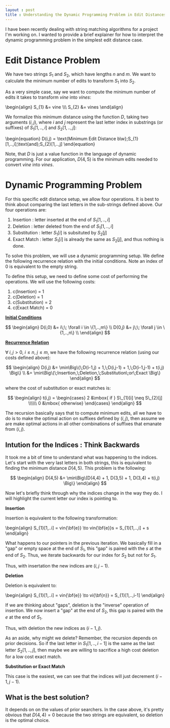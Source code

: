 ```yaml
---
layout : post
title : Understanding the Dynamic Programming Problem in Edit Distances
---
```


I have been recently dealing with string matching algorithms for a project I'm working on. I wanted to provide a brief explainer for how to interpret the dynamic programming problem in the simplest edit distance case.

# Edit Distance Problem

We have two strings $S_{1}$ and $S_{2}$, which have lengths $n$ and $m$. We want to calculate the minimum number of edits to transform $S_{1}$ into $S_{2}$.  

As a very simple case, say we want to compute the minimum number of edits it takes to transform $vine$ into $vines$: 

\begin{align}
    S\_{1} &= vine \\\\\\
    S\_{2} &= vines
\end{align}

We formalize this minimum distance using the function $D$, taking two arguments $(i,j)$, where $i$ and $j$ represent the last letter index in substrings (or suffixes) of $S_{1}[1,..,i]$ and $S_{2}[1,..,j]$:

\begin{equation}
    D(i,j) = \text{Minimum Edit Distance b\w}\;S_{1}[1,..,i]\;\text{and}\;S_{2}[1,..,j]
\end{equation}

Note, that $D$ is just a value function in the language of dynamic programming. For our application, $D(4,5)$ is the minimum edits needed to convert $vine$ into $vines$. 

# Dynamic Programming Problem

For this specific edit distance setup, we allow four operations. It is best to think about comparing the last letters in the sub-strings defined above. Our four operations are: 

1. Insertion : letter inserted at the end of $S_{1}[1,..,i]$
2. Deletion : letter deleted from the end of $S_{1}[1,..,i]$ 
3. Substitution : letter $S_{1}[i]$ is subsituted by $S_{2}[j]$
4. Exact Match : letter $S_{1}[i]$ is already the same as $S_{2}[j]$, and thus nothing is done.

To solve this problem, we will use a dynamic programming setup. We define the following recurrence relation with the initial conditions. Note an index of 0 is equivalent to the empty string. 

To define this setup, we need to define some cost of performing the operations. We will use the following costs:

1. c(Insertion) = 1
2. c(Deletion) = 1
3. c(Substitution) = 2
4. c(Exact Match) = 0

<b><u> Initial Conditions </u></b>

$$
\begin{align}
    D(i,0) &= i\;\; \forall i \in \{1,..,m\} \\
    D(0,j) &= j\;\; \forall j \in \{1,..,n\} \\
\end{align}
$$

<b><u> Recurrence Relation </u></b>

$\forall \; i,j > 0$, $i \leq n$, $j \leq m$, we have the following recurrence relation (using our costs defined above):

$$
\begin{align}
    D(i,j) &= \min\Big\{\;D(i-1,j) + 1,\;D(i,j-1) + 1,\;D(i-1,j-1) + t(i,j) \Big\} \\
           &= \min\Big\{\;Insertion,\;Deletion,\;Substitution\;or\;Exact \Big\}
\end{align}
$$

where the cost of substitution or exact matches is:

$$
\begin{align}
    t(i,j) = \begin{cases} 2 &\mbox{ if } S\_{1}[i] \neq S\_{2}[j] \\\\\\
    0 &\mbox{ otherwise}
    \end{cases}
\end{align}
$$

The recursion basically says that to compute minimum edits, all we have to do is to make the optimal action on suffixes defined by $(i,j)$, then assume we are make optimal actions in all other combinations of suffixes that emanate from $(i,j)$.


## Intution for the Indices : Think Backwards

It took me a bit of time to understand what was happening to the indices. Let's start with the very last letters in both strings, this is equivalent to finding the minimum distance $D(4,5)$. This problem is the following:

$$
\begin{align}
D(4,5) &= \min\Big\{D(4,4) + 1, D(3,5) + 1, D(3,4) + t(i,j) \Big\}
\end{align}
$$

Now let's briefly think through why the indices change in the way they do. I will highlight the current letter our index is pointing to. 

<b> Insertion </b> 

Insertion is equivalent to the following transformation:

\begin{align}
    S_{1}[1,..i] = vin{\bf{e}} \to vin{\bf{e}}s = S_{1}[1,..,i] + s
\end{align}

What happens to our pointers in the previous iteration. We basically fill in a "gap" or empty space at the end of $S_{1}$, this "gap" is paired with the $s$ at the end of $S_{2}$. Thus, we iterate backwards for our index for $S_{2}$ but not for $S_{1}$.

Thus, with insertation the new indices are $(i,j-1)$.

<b> Deletion </b>

Deletion is equivalent to:

\begin{align}
    S_{1}[1,..i] = vin{\bf{e}} \to vi{\bf{n}} = S_{1}[1,..,i-1]
\end{align}

If we are thinking about "gaps", deletion is the "inverse" operation of insertion. We now insert a "gap" at the end of $S_{2}$, this gap is paired with the $e$ at the end of $S_{1}$. 

Thus, with deletion the new indices as $(i-1,j)$.

As an aside, why might we delete? Remember, the recursion depends on prior decisions. So if the last letter in $S_{1}[1,..,i-1]$ is the same as the last letter $S_{2}[1,..,j]$, then maybe we are willing to sacrifice a high cost deletion for a low cost exact match. 

<b> Substitution or Exact Match </b>

This case is the easiest, we can see that the indices will just decrement $(i-1,j-1)$. 

## What is the best solution?

It depends on on the values of prior searchers. In the case above, it's pretty obvious that $D(4,4)=0$ because the two strings are equivalent, so deletion is the optimal choice. 


